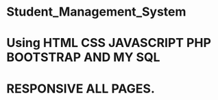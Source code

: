 # Student_Management_System
# Using HTML CSS JAVASCRIPT PHP BOOTSTRAP AND MY SQL
# RESPONSIVE ALL PAGES.
